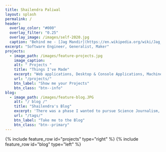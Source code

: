 ```yaml
---
title: Shailendra Paliwal
layout: splash
permalink: /
header:
  overlay_color: "#000"
  overlay_filter: "0.25"
  overlay_image: /images/self-2020.jpg
  caption: "Behind me - [Jag Mandir](https://en.wikipedia.org/wiki/Jag_Mandir), Lake Pichola, Udaipur"
excerpt: "Software Engineer, Generalist, Maker"
projects:
  - image_path: /images/feature-projects.jpg
    image_caption: 
    alt: " Projects "
    title: "Things I've Made"
    excerpt: "Web applications, Desktop & Console Applications, Machine Vision tools, Electronics and a brief stint with Graphic Design. Take a look at everyting I've made"
    url: "/projects/"
    btn_label: "Show me your Projects"
    btn_class: "btn--info"
blog:
  - image_path: /images/feature-blog.JPG
    alt: "/ blog /"
    title: "Shailendra's Blog"
    excerpt: 'There was a phase I wanted to pursue Science Journalism, then there was a time I was learning about Data Science, then I was involved in rebuilding some old systems & wrote about my pain points. This is where everything goes.'
    url: "/tags/"
    btn_label: "Take me to the Blog"
    btn_class: "btn--primary"
---
```


{% include feature_row id="projects" type="right" %}
{% include feature_row id="blog" type="left" %}
